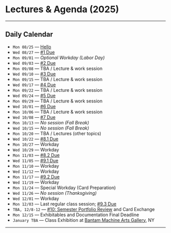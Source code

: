 # Lectures & Agenda (2025)

---

## Daily Calendar

* `Mon 08/25` — [Hello](0825_hello/README.md)
* `Wed 08/27` — [#1 Due](../../assignments/2025/01_drawing_machine/README.md)
* `Mon 09/01` — *Optional Workday (Labor Day)*    
* `Wed 09/03` — [#2 Due](../../assignments/2025/02_getting_started/README.md)
* `Mon 09/08` — TBA / Lecture & work session
* `Wed 09/10` — [#3 Due](../../assignments/2025/03_line/README.md)
* `Mon 09/15` — TBA / Lecture & work session
* `Wed 09/17` — [#4 Due](../../assignments/2025/04_tone/README.md)
* `Mon 09/22` — TBA / Lecture & work session
* `Wed 09/24` — [#5 Due](../../assignments/2025/05_pattern/README.md)
* `Mon 09/29` — TBA / Lecture & work session
* `Wed 10/01` — [#6 Due](../../assignments/2025/06_field_distribution/README.md)
* `Mon 10/06` — TBA / Lecture & work session
* `Wed 10/08` — [#7 Due](../../assignments/2025/07_material_conditions/README.md)
* `Mon 10/13` — *No session (Fall Break)*
* `Wed 10/15` — *No session (Fall Break)*
* `Mon 10/20` — TBA / Lectures (other topics)
* `Wed 10/22` — [#8.1 Due](../../assignments/2025/08_self_directed_experiment/README.md)
* `Mon 10/27` — Workday
* `Wed 10/29` — Workday
* `Mon 11/03` — [#8.2 Due](../../assignments/2025/08_self_directed_experiment/README.md)
* `Wed 11/05` — [#9.1 Due](../../assignments/2025/09_self_directed_investigation/README.md)
* `Mon 11/10` — Workday
* `Wed 11/12` — Workday
* `Mon 11/17` — [#9.2 Due](../../assignments/2025/09_self_directed_investigation/README.md)
* `Wed 11/19` — Workday
* `Mon 11/24` — Special Workday (Card Preparation)
* `Wed 11/26` — *No session (Thanksgiving)*
* `Wed 12/01` — Workday
* `Mon 12/03` — Last regular class session; [#9.3 Due](../../assignments/2025/09_self_directed_investigation/README.md)
* `TBA, 12/8-12` — [#10: Semester Portfolio Review](../../assignments/2025/10_portfolio_review/README.md) and Card Exchange
* `Mon 12/15` — Exhibitables and Documentation Final Deadline
* `January TBA`  — Class Exhibition at [Bantam Machine Arts Gallery](https://bantamtools.com/pages/gallery), NY

---

